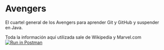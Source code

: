 # Avengers

El cuartel general de los Avengers para aprender Git y GitHub y suspender en Java.

Toda la información aquí utilizada sale de Wikipedia y Marvel.com
[![Run in Postman](https://run.pstmn.io/button.svg)](https://app.getpostman.com/run-collection/19434952-b59f63dc-aa6a-42a2-9b73-b2069b2ba0d5?action=collection%2Ffork&collection-url=entityId%3D19434952-b59f63dc-aa6a-42a2-9b73-b2069b2ba0d5%26entityType%3Dcollection%26workspaceId%3Dbce00b94-0342-45cf-b7d1-83c05f1c7772)
